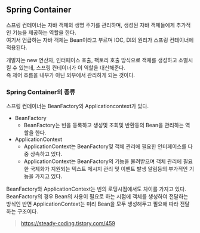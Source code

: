 ## Spring Container
스프링 컨테이너는 자바 객체의 생명 주기를 관리하며, 생성된 자바 객체들에게 추가적인 기능을 제공하는 역할을 한다.  
여기서 언급하는 자바 객체는 Bean이라고 부르며 IOC, DI의 원리가 스프링 컨테이너에 적용된다.  

개발자는 new 연산자, 인터페이스 호출, 팩토리 호출 방식으로 객체를 생성하고 소멸시킬 수 있는데, 스프링 컨테이너가 이 역할을 대신해준다.  
즉 제어 흐름을 내부가 아닌 외부에서 관리하게 되는 것이다.  

### Spring Container의 종류
스프링 컨테이너는 BeanFactory와 Applicationcontext가 있다.  
- BeanFactory
  - BeanFactory는 빈을 등록하고 생성및 조회및 반환등의 Bean을 관리하는 역할을 한다.
- ApplicationContext
  - ApplicationContext는 BeanFactory및 객체 관리에 필요한 인터페이스를 다중 상속하고 있다.
  - ApplicationContext는 BeanFactory의 기능을 물려받으며 객체 관리에 필요한 국제화가 지원되는 텍스트 메시지 관리 및 이벤트 발생 알림등의 부가적인 기능을 가지고 있다.

BeanFactory와 ApplicationContext는 빈의 로딩시점에서도 차이를 가지고 있다.  
BeanFactory의 경우 Bean의 사용이 필요로 하는 시점에 객체를 생성하여 전달하는 방식인 반면 ApplicationContext는 미리 Bean을 모두 생성해두고 필요애 따라 전달하는 구조이다.
> https://steady-coding.tistory.com/459
